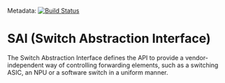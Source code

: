 Metadata: [![Build Status](https://sonic-jenkins.westus.cloudapp.azure.com/buildStatus/icon?job=sai-meta-build)](https://sonic-jenkins.westus.cloudapp.azure.com/job/sai-meta-build)

SAI (Switch Abstraction Interface)
==============================================

The Switch Abstraction Interface defines the API to provide a
vendor-independent way of controlling forwarding elements, such as a switching
ASIC, an NPU or a software switch in a uniform manner.
